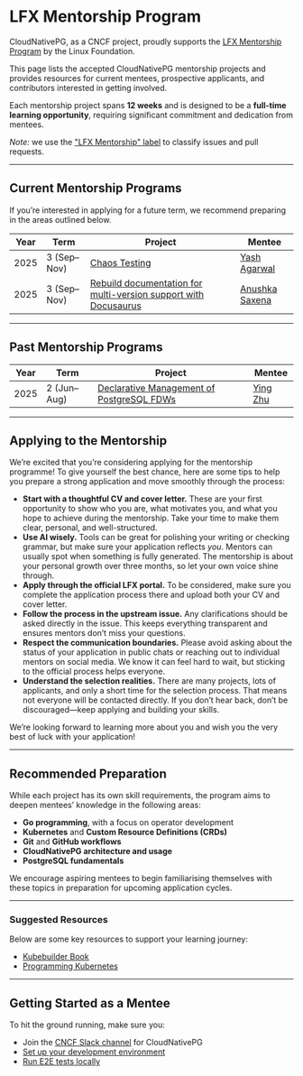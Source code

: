 # LFX Mentorship Program

CloudNativePG, as a CNCF project, proudly supports the
[LFX Mentorship Program](https://lfx.linuxfoundation.org/tools/mentorship/)
by the Linux Foundation.

This page lists the accepted CloudNativePG mentorship projects and provides
resources for current mentees, prospective applicants, and contributors
interested in getting involved.

Each mentorship project spans **12 weeks** and is designed to be a **full-time
learning opportunity**, requiring significant commitment and dedication from
mentees.

*Note:* we use the
["LFX Mentorship" label](https://github.com/cloudnative-pg/cloudnative-pg/issues?q=is%3Aissue%20state%3Aopen%20label%3A%22LFX%20Mentorship%22)
to classify issues and pull requests.

---

## Current Mentorship Programs

If you’re interested in applying for a future term, we recommend preparing in
the areas outlined below.

| Year | Term        | Project                                                                                                                              | Mentee                                   |
| ---- | ----------- | ------------------------------------------------------------------------------------------------------------------------------------ | ---------------------------------------- |
| 2025 | 3 (Sep–Nov) | [Chaos Testing](https://mentorship.lfx.linuxfoundation.org/project/0858ce07-0c90-47fa-a1a0-95c6762f00ff) | [Yash Agarwal](https://github.com/xploy04) |
| 2025 | 3 (Sep–Nov) | [Rebuild documentation for multi-version support with Docusaurus](https://mentorship.lfx.linuxfoundation.org/project/86a647c1-88c7-474f-b093-6abb58197083) | [Anushka Saxena](https://www.linkedin.com/in/-anushka-saxena/) |

---

## Past Mentorship Programs

| Year | Term        | Project                                                                                                                              | Mentee                                   |
| ---- | ----------- | ------------------------------------------------------------------------------------------------------------------------------------ | ---------------------------------------- |
| 2025 | 2 (Jun–Aug) | [Declarative Management of PostgreSQL FDWs](https://mentorship.lfx.linuxfoundation.org/project/53fa853e-b5fa-4d68-be71-f005c75aea89) | [Ying Zhu](https://github.com/EdwinaZhu) |

---

## Applying to the Mentorship

We’re excited that you’re considering applying for the mentorship programme! To
give yourself the best chance, here are some tips to help you prepare a strong
application and move smoothly through the process:

- **Start with a thoughtful CV and cover letter.** These are your first
  opportunity to show who you are, what motivates you, and what you hope to
  achieve during the mentorship. Take your time to make them clear, personal, and
  well-structured.
- **Use AI wisely.** Tools can be great for polishing your writing or checking
  grammar, but make sure your application reflects *you*. Mentors can usually
  spot when something is fully generated. The mentorship is about your personal
  growth over three months, so let your own voice shine through.
- **Apply through the official LFX portal.** To be considered, make sure you
  complete the application process there and upload both your CV and cover
  letter.
- **Follow the process in the upstream issue.** Any clarifications should be
  asked directly in the issue. This keeps everything transparent and ensures
  mentors don’t miss your questions.
- **Respect the communication boundaries.** Please avoid asking about the
  status of your application in public chats or reaching out to individual
  mentors on social media. We know it can feel hard to wait, but sticking to the
  official process helps everyone.
- **Understand the selection realities.** There are many projects, lots of
  applicants, and only a short time for the selection process. That means not
  everyone will be contacted directly. If you don’t hear back, don’t be
  discouraged—keep applying and building your skills.

We’re looking forward to learning more about you and wish you the very best of
luck with your application!

---

## Recommended Preparation

While each project has its own skill requirements, the program aims to deepen
mentees’ knowledge in the following areas:

- **Go programming**, with a focus on operator development
- **Kubernetes** and **Custom Resource Definitions (CRDs)**
- **Git** and **GitHub workflows**
- **CloudNativePG architecture and usage**
- **PostgreSQL fundamentals**

We encourage aspiring mentees to begin familiarising themselves with these
topics in preparation for upcoming application cycles.

---

### Suggested Resources

Below are some key resources to support your learning journey:

- [Kubebuilder Book](https://book.kubebuilder.io/)
- [Programming Kubernetes](https://www.oreilly.com/library/view/programming-kubernetes/9781492047094/)

---

## Getting Started as a Mentee

To hit the ground running, make sure you:

- Join the [CNCF Slack channel](../README.md#communications) for CloudNativePG
- [Set up your development environment](development_environment/README.md)
- [Run E2E tests locally](e2e_testing_environment/README.md)
